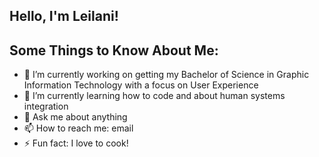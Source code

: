 

<!DOCTYPE html>
<html lang="eng">

<head>
    <meta charset="utf-8">
    <meta name="description" content="**ljaureg/ljaureg** is a ✨ _special_ ✨ repository because its `README.md` (this file) appears on your GitHub profile.">
    <meta name="author" content="Leilani Jauregui">
</head>

<section>
    <h1>Hello, I'm Leilani!</h1>
</section>   

<section>
<h2>Some Things to Know About Me:</h2>
<ul>
<li>🔭 I’m currently working on getting my Bachelor of Science in Graphic Information Technology with a focus on User Experience</li>
<li>🌱 I’m currently learning how to code and about human systems integration</li>
<li>💬 Ask me about anything</li>
<li>📫 How to reach me: email</li>
<li>⚡ Fun fact: I love to cook!</li>
</ul>
</section>

